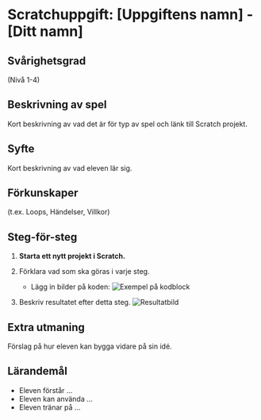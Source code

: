 # Scratchuppgift: [Uppgiftens namn] - [Ditt namn]

## Svårighetsgrad
(Nivå 1-4)

## Beskrivning av spel
Kort beskrivning av vad det är för typ av spel och länk till Scratch projekt.

## Syfte
Kort beskrivning av vad eleven lär sig.

## Förkunskaper
(t.ex. Loops, Händelser, Villkor)

## Steg-för-steg
1. **Starta ett nytt projekt i Scratch.**
2. Förklara vad som ska göras i varje steg.
   - Lägg in bilder på koden:
     ![Exempel på kodblock](steg1.png)

3. Beskriv resultatet efter detta steg.
   ![Resultatbild](resultat.png)

## Extra utmaning
Förslag på hur eleven kan bygga vidare på sin idé.

## Lärandemål
- Eleven förstår …
- Eleven kan använda …
- Eleven tränar på …
